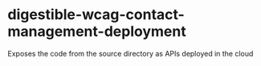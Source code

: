 # digestible-wcag-contact-management-deployment
Exposes the code from the source directory as APIs deployed in the cloud
